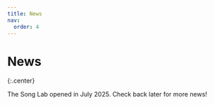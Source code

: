 ```yaml
---
title: News
nav:
  order: 4
---
```


# News

{:.center}

The Song Lab opened in July 2025. Check back later for more news!

<!-- {% include list.html data="posts" component="post-excerpt" %} -->
